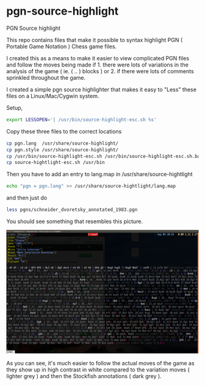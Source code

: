 # pgn-source-highlight
PGN Source highlight 


This repo contains files that make it possible to syntax highlight PGN
( Portable Game Notation ) Chess game files. 

I created this as a means to make it easier to view complicated PGN
files and follow the moves being made if 1. there were lots of
variations in the analysis of the game ( ie. ( .. ) blocks ) or 2. if
there were lots of comments sprinkled throughout the game.

I created a simple pgn source highlighter that makes it easy to "Less"
these files on a Linux/Mac/Cygwin system. 




Setup,

```bash
export LESSOPEN='| /usr/bin/source-highlight-esc.sh %s' 
```

Copy these three files to the correct locations

```bash
cp pgn.lang  /usr/share/source-highlight/
cp pgn.style /usr/share/source-highlight/
cp /usr/bin/source-highlight-esc.sh /usr/bin/source-highlight-esc.sh.bak
cp source-hightlight-esc.sh /usr/bin
```

Then you have to add an entry to lang.map in /usr/share/source-hightlight
```bash
echo "pgn = pgn.lang" >> /usr/share/source-hightlight/lang.map
```


and then just do 

```bash
less pgns/schneider_dvoretsky_annotated_1983.pgn
```


You should see something that resembles this picture.

![Sample PGN in GNU less](Pics/PGN_Highlight.png)


As you can see, it's much easier to follow the actual moves of the
game as they show up in high contrast in white compared to the
variation moves ( lighter grey ) and then the Stockfish annotations (
dark grey ).
